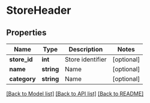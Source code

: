 # StoreHeader

## Properties
Name | Type | Description | Notes
------------ | ------------- | ------------- | -------------
**store_id** | **int** | Store identifier | [optional] 
**name** | **string** | Name | [optional] 
**category** | **string** | Name | [optional] 

[[Back to Model list]](../README.md#documentation-for-models) [[Back to API list]](../README.md#documentation-for-api-endpoints) [[Back to README]](../README.md)



